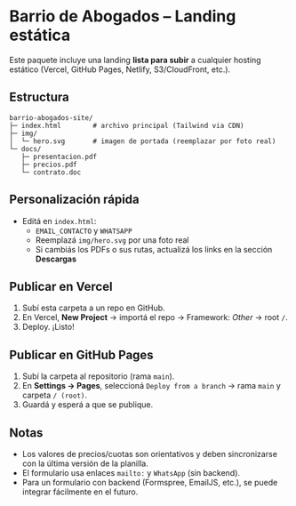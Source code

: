 # Barrio de Abogados – Landing estática

Este paquete incluye una landing **lista para subir** a cualquier hosting estático (Vercel, GitHub Pages, Netlify, S3/CloudFront, etc.).

## Estructura
```
barrio-abogados-site/
├─ index.html        # archivo principal (Tailwind via CDN)
├─ img/
│  └─ hero.svg       # imagen de portada (reemplazar por foto real)
└─ docs/
   ├─ presentacion.pdf
   ├─ precios.pdf
   └─ contrato.doc
```

## Personalización rápida
- Editá en `index.html`:
  - `EMAIL_CONTACTO` y `WHATSAPP`
  - Reemplazá `img/hero.svg` por una foto real
  - Si cambiás los PDFs o sus rutas, actualizá los links en la sección **Descargas**

## Publicar en Vercel
1. Subí esta carpeta a un repo en GitHub.
2. En Vercel, **New Project** → importá el repo → Framework: *Other* → root `/`.
3. Deploy. ¡Listo!

## Publicar en GitHub Pages
1. Subí la carpeta al repositorio (rama `main`).
2. En **Settings → Pages**, seleccioná `Deploy from a branch` → rama `main` y carpeta `/ (root)`.
3. Guardá y esperá a que se publique.

## Notas
- Los valores de precios/cuotas son orientativos y deben sincronizarse con la última versión de la planilla.
- El formulario usa enlaces `mailto:` y `WhatsApp` (sin backend).
- Para un formulario con backend (Formspree, EmailJS, etc.), se puede integrar fácilmente en el futuro.
